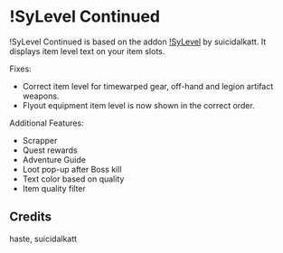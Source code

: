 # !SyLevel Continued

!SyLevel Continued is based on the addon [!SyLevel](https://www.wowinterface.com/downloads/info22452-SyLevel.html) by suicidalkatt.
It displays item level text on your item slots.

Fixes:
- Correct item level for timewarped gear, off-hand and legion artifact weapons.
- Flyout equipment item level is now shown in the correct order.

Additional Features:
- Scrapper
- Quest rewards
- Adventure Guide
- Loot pop-up after Boss kill
- Text color based on quality
- Item quality filter


## Credits

haste, suicidalkatt